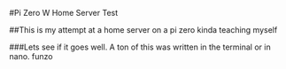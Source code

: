 #Pi Zero W Home Server Test

##This is my attempt at a home server on a pi zero kinda teaching myself

###Lets see if it goes well. 
A ton of this was written in the terminal or in nano. funzo
